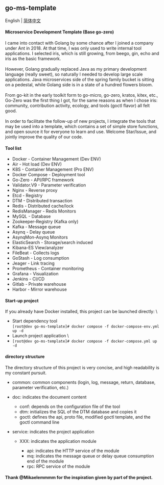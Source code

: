 ## go-ms-template

English | [简体中文](README-zhCN.md)

#### Microservice Development Template (Base go-zero)

I came into contact with Golang by some chance after I joined a company under Ant in 2018. At that time, I was only used to write internal tool applications. I selected iris, which is still growing, from beego, gin, echo and iris as the basic framework. \
\
However, Golang gradually replaced Java as my primary development language (really sweet), so naturally I needed to develop large scale applications. Java microservices side of the spring family bucket is sitting on a pedestal, while Golang side is in a state of a hundred flowers bloom. \
\
From go-kit in the early toolkit form to go-micro, go-zero, kratos, kitex, etc., Go-Zero was the first thing I got, for the same reasons as when I chose iris: community, contribution activity, ecology, and tools (goctl flavor) all felt good. \
\
In order to facilitate the follow-up of new projects, I integrate the tools that may be used into a template, which contains a set of simple store functions, and open source it for everyone to learn and use. Welcome Star/Issue, and jointly improve the quality of our code.

#### Tool list

- Docker - Container Management (Dev ENV)
- Air - Hot load (Dev ENV)
- K8S - Container Management (Pro ENV)
- Docker Compose - Deployment tool
- Go-Zero - API/RPC framework
- Validator.V9 - Parameter verification
- Nginx - Reverse proxy
- Etcd - Registry
- DTM - Distributed transaction
- Redis - Distributed cache/lock
- RedisManager - Redis Monitors
- MySQL - Database
- Zookeeper-Registry (Kafka only)
- Kafka - Message queue
- Asynq - Delay queue
- AsynqMon-Asynq Monitors
- ElasticSearch - Storage/search induced
- Kibana-ES View/analyzer
- FileBeat - Collects logs
- GoStash - Log consumption
- Jeager - Link tracing
- Prometheus - Container monitoring
- Grafana - Visualization
- Jenkins - CI/CD
- Gitlab - Private warehouse
- Harbor - Mirror warehouse

#### Start-up project

If you already have Docker installed, this project can be launched directly: \
- Start dependency tool \
`[root@dev go-ms-template]# docker compose -f docker-compose-env.yml up -d`
- Launch project application \
- `[root@dev go-ms-template]# docker compose -f docker-compose.yml up -d`

#### directory structure

The directory structure of this project is very concise, and high readability is my constant pursuit.

- common: common components (login, log, message, return, database, parameter verification, etc.)

- doc: indicates the document content

  - conf: depends on the configuration file of the tool
  - dtm: initializes the SQL of the DTM database and copies it
  - goctl: defines the api, proto file, modified goctl template, and the goctl command line

- service: indicates the project application

  - XXX: indicates the application module

    - api: indicates the HTTP service of the module
    - mq: indicates the message queue or delay queue consumption end of the module
    - rpc: RPC service of the module

#### Thank @Mikaelemmmm for the inspiration given by part of the project.